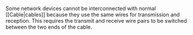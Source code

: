 Some network devices cannot be interconnected with normal [[Cable|cables]] because they use the same wires for transmission and reception. This requires the transmit and receive wire pairs to be switched between the two ends of the cable.